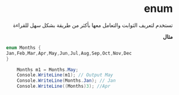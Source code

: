 <div dir="rtl">

# enum

تستخدم لتعريف الثوابت والتعامل معها بأكثر من طريقة بشكل سهل للقراءة

**مثال**

<div dir="ltr">

```csharp
        enum Months {
        Jan,Feb,Mar,Apr,May,Jun,Jul,Aug,Sep,Oct,Nov,Dec
		}

            Months m1 = Months.May;
            Console.WriteLine(m1); // Output May
            Console.WriteLine(Months.Jan); // Jan
            Console.WriteLine((Months)3); //Apr
```
